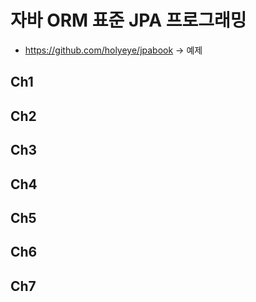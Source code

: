 # 자바 ORM 표준 JPA 프로그래밍
- https://github.com/holyeye/jpabook -> 예제
## Ch1
## Ch2
## Ch3
## Ch4
## Ch5
## Ch6
## Ch7
